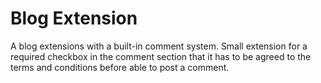 # Blog Extension

A blog extensions with a built-in comment system. Small extension for a required checkbox in the comment section that it has to be agreed to the terms and conditions before able to post a comment.

